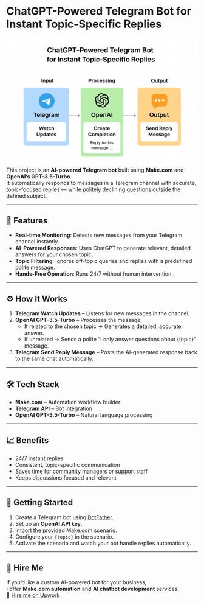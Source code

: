 # ChatGPT-Powered Telegram Bot for Instant Topic-Specific Replies
![Diagram](./Assets/ChatGPT&TelegramAutoReply_Automate.png)
This project is an **AI-powered Telegram bot** built using **Make.com** and **OpenAI’s GPT-3.5-Turbo**.  
It automatically responds to messages in a Telegram channel with accurate, topic-focused replies — while politely declining questions outside the defined subject.

---

## 📌 Features
- **Real-time Monitoring**: Detects new messages from your Telegram channel instantly.
- **AI-Powered Responses**: Uses ChatGPT to generate relevant, detailed answers for your chosen topic.
- **Topic Filtering**: Ignores off-topic queries and replies with a predefined polite message.
- **Hands-Free Operation**: Runs 24/7 without human intervention.

---

## ⚙️ How It Works
1. **Telegram Watch Updates** – Listens for new messages in the channel.
2. **OpenAI GPT-3.5-Turbo** – Processes the message:
   - If related to the chosen topic → Generates a detailed, accurate answer.
   - If unrelated → Sends a polite “I only answer questions about {topic}” message.
3. **Telegram Send Reply Message** – Posts the AI-generated response back to the same chat automatically.

---

## 🛠 Tech Stack
- **Make.com** – Automation workflow builder
- **Telegram API** – Bot integration
- **OpenAI GPT-3.5-Turbo** – Natural language processing

---

## 📈 Benefits
- 24/7 instant replies
- Consistent, topic-specific communication
- Saves time for community managers or support staff
- Keeps discussions focused and relevant

---

## 🚀 Getting Started
1. Create a Telegram bot using [BotFather](https://core.telegram.org/bots#botfather).
2. Set up an **OpenAI API key**.
3. Import the provided Make.com scenario.
4. Configure your `{topic}` in the scenario.
5. Activate the scenario and watch your bot handle replies automatically.

---

## 📢 Hire Me
If you’d like a custom AI-powered bot for your business,  
I offer **Make.com automation** and **AI chatbot development** services.  
📩 [Hire me on Upwork](https://www.upwork.com/freelancers/~012c4b95e0c5eb81a8)
